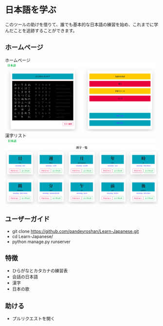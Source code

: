 # 日本語を学ぶ
このツールの助けを借りて、誰でも基本的な日本語の練習を始め、これまでに学んだことを追跡することができます。

## ホームページ
ホームページ
![alt text](./screenshots/homepage.png)
漢字リスト
![alt text](./screenshots/kanji.png)


## ユーザーガイド
* git clone https://github.com/pandeyroshan/Learn-Japanese.git
* cd Learn-Japanese/
* python manage.py runserver

## 特徴
* ひらがなとカタカナの練習表
* 会話の日本語
* 漢字
* 日本の歌

## 助ける
* プルリクエストを開く